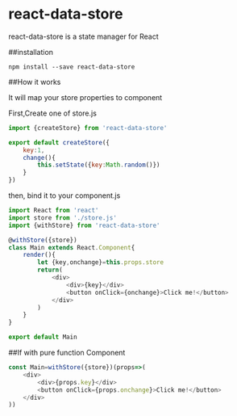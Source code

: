 # react-data-store

react-data-store is a state manager for React

##installation

	npm install --save react-data-store
	
##How it works

It will map your store properties to component

First,Create one of store.js

```js
import {createStore} from 'react-data-store'

export default createStore({
	key:1,
	change(){
		this.setState({key:Math.random()})
	}
})
```

then, bind it to your component.js

```js
import React from 'react'
import store from './store.js'
import {withStore} from 'react-data-store'

@withStore({store})
class Main extends React.Component{
	render(){
		let {key,onchange}=this.props.store
		return(
			<div>
				<div>{key}</div>
				<button onClick={onchange}>Click me!</button>
			</div>
		)
	}
}

export default Main
```



##If with pure function Component

```js
const Main=withStore({store})(props=>(
	<div>
		<div>{props.key}</div>
		<button onClick={props.onchange}>Click me!</button>
	</div>
))
```




